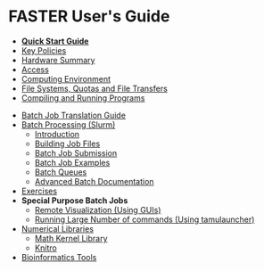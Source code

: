 # FASTER User's Guide

  - [**Quick Start Guide**](/kb3/User-Guides/FASTER/FASTER@QuickStart/ "wikilink")
  - [ Key Policies](/kb3/User-Guides/Terra/Terra@Policies/ "wikilink")
  - [ Hardware Summary](/kb3/User-Guides/FASTER/FASTER@Intro/ "wikilink")
  - [ Access](/kb3/User-Guides/FASTER/FASTER@Access/ "wikilink")
  - [ Computing Environment](/kb3/User-Guides/FASTER/FASTER@Computing_Environment/ "wikilink")
  - [ File Systems, Quotas and File
    Transfers](/kb3/User-Guides/FASTER/FASTER@Filesystems_and_Files/ "wikilink")
  - [ Compiling and Running Programs](/kb3/User-Guides/Terra/Terra@Compile@All/ "wikilink")

<!-- end list -->

  - [ Batch Job Translation Guide](/kb3/Helpful-Pages/Batch-Translation/HPRC@Batch_Translation/ "wikilink")
  - [ Batch Processing (Slurm)](/kb3/User-Guides/FASTER/FASTER@Batch/ "wikilink")
      - [ Introduction](/kb3/User-Guides/FASTER/FASTER@Batch/#introduction "wikilink")
      - [ Building Job
        Files](/kb3/User-Guides/FASTER/FASTER@Batch/#building-job-files "wikilink")
      - [ Batch Job Submission](/kb3/User-Guides/FASTER/FASTER@Batch/#job-submission "wikilink")
      - [ Batch Job Examples](/kb3/User-Guides/FASTER/FASTER@Batch/#job-file-examples "wikilink")
      - [ Batch Queues](/kb3/User-Guides/FASTER/FASTER@Batch/#batch-queues "wikilink")
      - [ Advanced Batch
        Documentation](/kb3/User-Guides/FASTER/FASTER@Batch/#advanced-documentation "wikilink")
  - [ Exercises](/kb3/User-Guides/Terra/Terra@Exercises/ "wikilink")
  - **Special Purpose Batch Jobs**
      - [ Remote Visualization (Using
        GUIs)](/kb3/Software/useful-tools/SW@Remote-Viz/ "wikilink")
      - [ Running Large Number of commands (Using
        tamulauncher)](/kb3/Software/tamulauncher/SW@tamulauncher/ "wikilink")
  - [ Numerical Libraries](/kb3/Software/Numerical-libraries/SW@Numerical_libraries/ "wikilink")
      - [ Math Kernel Library](/kb3/Software/Intel-Cluster-Suite/Math-Kernel-Library/SW@MKL/ "wikilink")
      - [ Knitro](/kb3/Software/Knitro/SW@Knitro/ "wikilink")
  - [ Bioinformatics Tools](/kb3/Software/Bioinformatics/Bioinformatics/ "wikilink")
